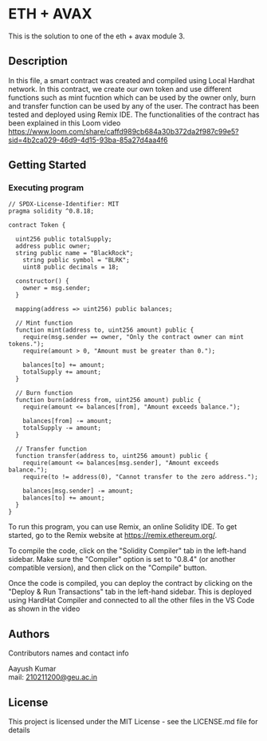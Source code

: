 # ETH + AVAX 
This is the solution to one of the eth + avax module 3.

## Description

In this file, a smart contract was created and compiled using Local Hardhat network. In this contract, we create our own token and use different functions such as mint fucntion which can be used by the owner only, burn and transfer function can be used by any of the user. The contract has been tested and deployed using Remix IDE. The functionalities of the contract has been explained in this Loom video  https://www.loom.com/share/caffd989cb684a30b372da2f987c99e5?sid=4b2ca029-46d9-4d15-93ba-85a27d4aa4f6

## Getting Started

### Executing program

```
// SPDX-License-Identifier: MIT
pragma solidity ^0.8.18;

contract Token {

  uint256 public totalSupply;
  address public owner;
  string public name = "BlackRock";
    string public symbol = "BLRK";
    uint8 public decimals = 18;

  constructor() {
    owner = msg.sender;
  }

  mapping(address => uint256) public balances;

  // Mint function
  function mint(address to, uint256 amount) public {
    require(msg.sender == owner, "Only the contract owner can mint tokens.");
    require(amount > 0, "Amount must be greater than 0.");

    balances[to] += amount;
    totalSupply += amount;
  }

  // Burn function
  function burn(address from, uint256 amount) public {
    require(amount <= balances[from], "Amount exceeds balance.");

    balances[from] -= amount;
    totalSupply -= amount;
  }

  // Transfer function
  function transfer(address to, uint256 amount) public {
    require(amount <= balances[msg.sender], "Amount exceeds balance.");
    require(to != address(0), "Cannot transfer to the zero address.");

    balances[msg.sender] -= amount;
    balances[to] += amount;
  }
}
```

To run this program, you can use Remix, an online Solidity IDE. To get started, go to the Remix website at https://remix.ethereum.org/.

To compile the code, click on the "Solidity Compiler" tab in the left-hand sidebar. Make sure the "Compiler" option is set to "0.8.4" (or another compatible version), and then click on the "Compile" button.

Once the code is compiled, you can deploy the contract by clicking on the "Deploy & Run Transactions" tab in the left-hand sidebar.
This is deployed using HardHat Compiler and connected to all the other files in the VS Code as shown in the video

## Authors

Contributors names and contact info

Aayush Kumar  
mail: 210211200@geu.ac.in


## License

This project is licensed under the MIT License - see the LICENSE.md file for details
